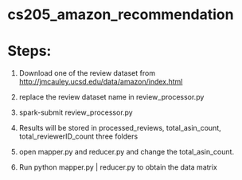 # cs205_amazon_recommendation

# Steps:
1. Download one of the review dataset from http://jmcauley.ucsd.edu/data/amazon/index.html

2. replace the review dataset name in review_processor.py

3. spark-submit review_processor.py

4. Results will be stored in processed_reviews, total_asin_count, total_reviewerID_count three folders

5. open mapper.py and reducer.py and change the total_asin_count.

6. Run python mapper.py | reducer.py to obtain the data matrix
